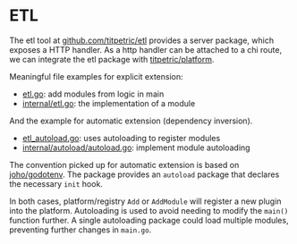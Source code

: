 # ETL

The etl tool at
[github.com/titpetric/etl](https://github.com/titpetric/etl) provides a
server package, which exposes a HTTP handler. As a http handler can be
attached to a chi route, we can integrate the etl package with
[titpetric/platform](https://github.com/titpetric/platform).

Meaningful file examples for explicit extension:

- [etl.go](./etl.go): add modules from logic in main
- [internal/etl.go](./internal/etl.go): the implementation of a module

And the example for automatic extension (dependency inversion).

- [etl_autoload.go](./etl_autoload.go): uses autoloading to register modules
- [internal/autoload/autoload.go](./internal/autoload/autoload.go): implement module autoloading

The convention picked up for automatic extension is based on
[joho/godotenv](https://github.com/joho/godotenv). The package
provides an `autoload` package that declares the necessary `init` hook.

In both cases, platform/registry `Add` or `AddModule` will register
a new plugin into the platform. Autoloading is used to avoid needing
to modify the `main()` function further. A single autoloading package
could load multiple modules, preventing further changes in `main.go`.